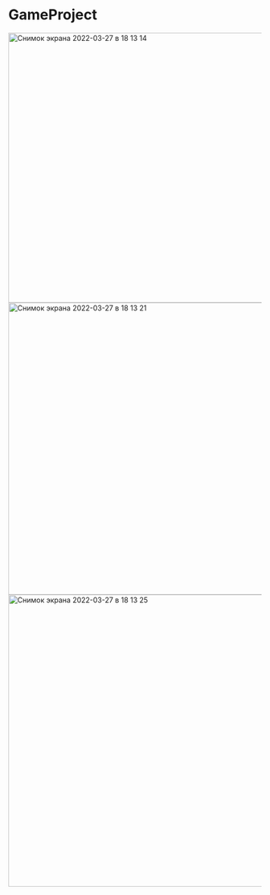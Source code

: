 # GameProject

<img width="537" alt="Снимок экрана 2022-03-27 в 18 13 14" src="https://user-images.githubusercontent.com/74830450/160285743-f1c70897-f3f6-4a95-a809-68010be9232f.png">

<img width="581" alt="Снимок экрана 2022-03-27 в 18 13 21" src="https://user-images.githubusercontent.com/74830450/160285773-a37c9685-741d-4c66-9658-25effadf8f21.png">

<img width="581" alt="Снимок экрана 2022-03-27 в 18 13 25" src="https://user-images.githubusercontent.com/74830450/160285783-718175db-cf56-480a-9c4a-fb321016940d.png">
